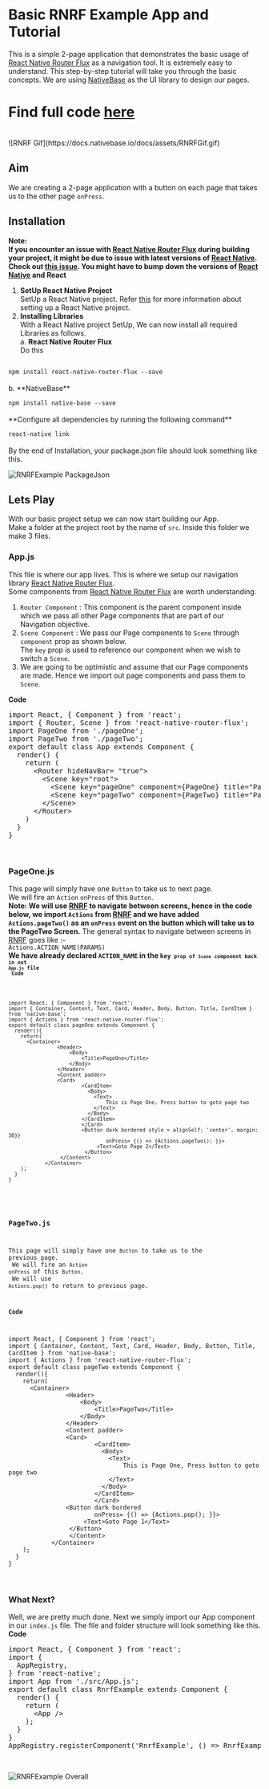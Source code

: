 # Basic RNRF Example App and Tutorial
This is a simple 2-page application that demonstrates the basic usage of [React Native Router Flux](https://github.com/aksonov/react-native-router-flux) as a navigation tool. It is extremely easy to understand. This step-by-step tutorial will take you through the basic concepts. We are using [NativeBase](https://nativebase.io/) as the UI library to design our pages.<br />
# Find full code [here](https://github.com/GeekyAnts/native-base-example-rnrf)
<br />
![RNRF Gif](https://docs.nativebase.io/docs/assets/RNRFGif.gif) <br />

## Aim
We are creating a 2-page application with a button on each page that takes us to the other page <code>onPress</code>. <br />

## Installation

**Note: <br />
If you encounter an issue with [React Native Router Flux](https://github.com/aksonov/react-native-router-flux) during building your project, it might be due to issue with latest versions of [React Native](https://github.com/facebook/react-native). Check out [this issue](https://github.com/aksonov/react-native-router-flux/issues/1761). You might have to bump down the versions of [React Native](https://github.com/facebook/react-native) and React** <br />

1. **SetUp React Native Project** <br /> SetUp a React Native project. Refer [this](https://facebook.github.io/react-native/docs/getting-started.html) for more information about setting up a React Native project. <br />
2. **Installing Libraries** <br /> With a React Native project SetUp, We can now install all required Libraries as follows. <br />
a. **React Native Router Flux** <br />
Do this
<code>
npm install react-native-router-flux --save
</code> <br />
b. **NativeBase** <br />
<code>
npm install native-base --save
</code> <br />
**Configure all dependencies by running the following command** <br />
<code>
react-native link
</code> <br />
By the end of Installation, your package.json file should look something like this.<br />

![RNRFExample PackageJson](https://docs.nativebase.io/docs/assets/RNRFPackage.png) <br />

## Lets Play

With our basic project setup we can now start building our App. <br />
Make a folder at the project root by the name of <code>src</code>. Inside this folder we make 3 files. <br />
### App.js

This file is where our app lives. This is where we setup our navigation library [React Native Router Flux](https://github.com/aksonov/react-native-router-flux). <br />
Some components from [React Native Router Flux](https://github.com/aksonov/react-native-router-flux) are worth understanding.
1. <code>Router Component</code> : This component is the parent component inside which we pass all other Page components that are part of our Navigation objective. <br />
2. <code>Scene Component</code> : We pass our Page components to <code>Scene</code> through <code>component</code> prop as shown below. <br />
The <code>key</code> prop is used to reference our component when we wish to switch a <code>Scene</code>. <br />
3. We are going to be optimistic and assume that our Page components are made. Hence we import out page components and pass them to <code>Scene</code>. <br/>

**Code** <br />
<pre class="line-numbers">import React, { Component } from 'react';
import { Router, Scene } from 'react-native-router-flux';
import PageOne from './pageOne';
import PageTwo from './pageTwo';
export default class App extends Component {
  render() {
    return (
      &lt;Router hideNavBar= "true">
        &lt;Scene key="root">
          &lt;Scene key="pageOne" component={PageOne} title="PageOne" initial={true} />
          &lt;Scene key="pageTwo" component={PageTwo} title="PageTwo" />
        &lt;/Scene>
      &lt;/Router>
    )
  }
}</code></pre><br />

### PageOne.js

This page will simply have one <code>Button</code> to take us to next page. <br />
We will fire an <code>Action</code> <code>onPress</code> of this <code>Button</code>. <br />
**Note: We will use [RNRF](https://github.com/aksonov/react-native-router-flux) to navigate between screens, hence in the code below, we import <code>Actions</code> from [RNRF](https://github.com/aksonov/react-native-router-flux) and we have added <code>Actions.pageTwo()</code> as an <code>onPress</code> event on the button which will take us to the PageTwo Screen.**
The general syntax to navigate between screens in [RNRF](https://github.com/aksonov/react-native-router-flux) goes like :- <br />
<code>Actions.ACTION_NAME(PARAMS)</code> <br />
**We have already declared <code>ACTION_NAME</code> in the <code>key<code> prop of <code>Scene</code> component back in out <code>App.js</code> file** <br />
**Code** <br />
<pre class="line-numbers">import React, { Component } from 'react';
import { Container, Content, Text, Card, Header, Body, Button, Title, CardItem } from 'native-base';
import { Actions } from 'react-native-router-flux';
export default class pageOne extends Component {
  render(){
    return(
      &lt;Container>
                &lt;Header>
                    &lt;Body>
                        &lt;Title>PageOne&lt;/Title>
                    &lt;/Body>
                &lt;/Header>
                &lt;Content padder>
                &lt;Card>
                        &lt;CardItem>
                          &lt;Body>
                            &lt;Text>
                                This is Page One, Press button to goto page two
                            &lt;/Text>
                          &lt;/Body>
                        &lt;/CardItem>
                        &lt;/Card>
                        &lt;Button dark bordered style = alignSelf: 'center', margin: 30}}
                                onPress= {() => {Actions.pageTwo(); }}>
                             &lt;Text>Goto Page 2&lt;/Text>
                         &lt;/Button>
                 &lt;/Content>
            &lt;/Container>
    );
  }
}</code></pre><br />

### PageTwo.js
This page will simply have one <code>Button</code> to take us to the previous page. <br />
We will fire an <code>Action</code> <code>onPress</code> of this <code>Button</code>. <br />
We will use <code>Actions.pop()</code> to return to previous page.

**Code** <br />
<pre class="line-numbers">import React, { Component } from 'react';
import { Container, Content, Text, Card, Header, Body, Button, Title, CardItem } from 'native-base';
import { Actions } from 'react-native-router-flux';
export default class pageTwo extends Component {
  render(){
    return(
      &lt;Container>
                &lt;Header>
                    &lt;Body>
                        &lt;Title>PageTwo&lt;/Title>
                    &lt;/Body>
                &lt;/Header>
                &lt;Content padder>
                &lt;Card>
                        &lt;CardItem>
                          &lt;Body>
                            &lt;Text>
                                This is Page One, Press button to goto page two
                            &lt;/Text>
                          &lt;/Body>
                        &lt;/CardItem>
                        &lt;/Card>
                &lt;Button dark bordered
                        onPress= {() => {Actions.pop(); }}>
                     &lt;Text>Goto Page 1&lt;/Text>
                 &lt;/Button>
                 &lt;/Content>
            &lt;/Container>
    );
  }
}
</code></pre><br />

### What Next?
Well, we are pretty much done. Next we simply import our App component in our <code>index.js</code> file. The file and folder structure will look something like this. <br />
**Code** <br />
<pre class="line-numbers">import React, { Component } from 'react';
import {
  AppRegistry,
} from 'react-native';
import App from './src/App.js';
export default class RnrfExample extends Component {
  render() {
    return (
      &lt;App />
    );
  }
}
AppRegistry.registerComponent('RnrfExample', () => RnrfExample);
</code></pre><br />

![RNRFExample Overall](https://docs.nativebase.io/docs/assets/RNRFOverall.png) <br />

